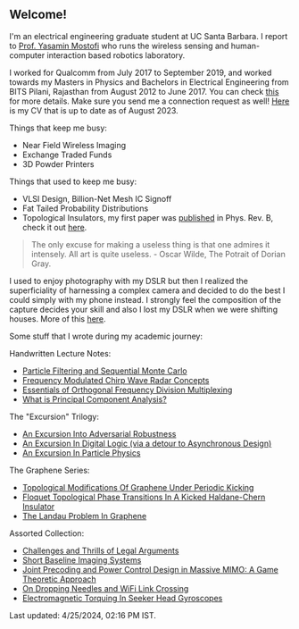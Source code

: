 ## Welcome!

I'm an electrical engineering graduate student at UC Santa Barbara. I report to [Prof. Yasamin Mostofi](https://www.ece.ucsb.edu/~ymostofi/) who runs the wireless sensing and human-computer interaction based robotics laboratory. 

I worked for Qualcomm from July 2017 to September 2019, and worked towards my Masters in Physics and Bachelors in Electrical Engineering from BITS Pilani, Rajasthan from August 2012 to June 2017. You can check [this](https://www.linkedin.com/in/apallapr/) for more details. Make sure you send me a connection request as well! [Here](https://github.com/apallaprolu/apallaprolu.github.io/raw/master/Anurag_Pallaprolu_CV.pdf) is my CV that is up to date as of August 2023.

Things that keep me busy:
- Near Field Wireless Imaging
- Exchange Traded Funds
- 3D Powder Printers

Things that used to keep me busy:
- VLSI Design, Billion-Net Mesh IC Signoff
- Fat Tailed Probability Distributions
- Topological Insulators, my first paper was [published](https://journals.aps.org/prb/abstract/10.1103/PhysRevB.97.085405) in Phys. Rev. B, check it out [here](https://arxiv.org/pdf/1709.08354.pdf).
 
 > The only excuse for making a useless thing is that one admires it intensely. All art is quite useless. - Oscar Wilde, The Potrait of Dorian Gray.

I used to enjoy photography with my DSLR but then I realized the superficiality of harnessing a complex camera and decided to do the best I could simply with my phone instead. I strongly feel the composition of the capture decides your skill and also I lost my DSLR when we were shifting houses. More of this [here](https://www.flickr.com/photos/105114536@N07/).

Some stuff that I wrote during my academic journey:

Handwritten Lecture Notes:
 - [Particle Filtering and Sequential Monte Carlo](https://github.com/apallaprolu/apallaprolu.github.io/raw/master/Particle_Filtering_Sequential_Monte_Carlo.pdf)
 - [Frequency Modulated Chirp Wave Radar Concepts](https://github.com/apallaprolu/apallaprolu.github.io/raw/master/FMCW_Radar_Notes.pdf)
 - [Essentials of Orthogonal Frequency Division Multiplexing](https://github.com/apallaprolu/apallaprolu.github.io/raw/master/OFDM_Lecture_Notes.pdf)
 - [What is Principal Component Analysis?](https://github.com/apallaprolu/apallaprolu.github.io/raw/master/PCA_Theory_Lecture_Notes.pdf)

The "Excursion" Trilogy:
 - [An Excursion Into Adversarial Robustness](https://github.com/apallaprolu/apallaprolu.github.io/raw/master/UCSB.pdf)
 - [An Excursion In Digital Logic (via a detour to Asynchronous Design)](https://github.com/apallaprolu/apallaprolu.github.io/raw/master/ST.pdf)
 - [An Excursion In Particle Physics](https://github.com/apallaprolu/apallaprolu.github.io/raw/master/PRL.pdf)
 
The Graphene Series:
  - [Topological Modifications Of Graphene Under Periodic Kicking](https://github.com/apallaprolu/apallaprolu.github.io/raw/master/THESIS.pdf)
  - [Floquet Topological Phase Transitions In A Kicked Haldane-Chern Insulator](https://arxiv.org/abs/1709.08354)
  - [The Landau Problem In Graphene](https://github.com/apallaprolu/apallaprolu.github.io/raw/master/IISC.pdf)
 
Assorted Collection:
 - [Challenges and Thrills of Legal Arguments](https://github.com/apallaprolu/apallaprolu.github.io/raw/master/CATOLA.pdf)
 - [Short Baseline Imaging Systems](https://github.com/apallaprolu/apallaprolu.github.io/raw/master/SBS.pdf)
 - [Joint Precoding and Power Control Design in Massive MIMO: A Game Theoretic Approach](https://github.com/apallaprolu/apallaprolu.github.io/raw/master/JP.pdf)
 - [On Dropping Needles and WiFi Link Crossing](https://arxiv.org/abs/1912.11366)
 - [Electromagnetic Torquing In Seeker Head Gyroscopes](https://github.com/apallaprolu/apallaprolu.github.io/raw/master/APOGEE.pdf)


Last updated: 4/25/2024, 02:16 PM IST.
